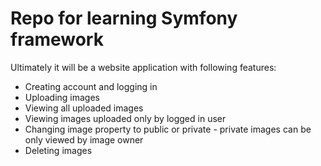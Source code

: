 # Repo for learning Symfony framework

Ultimately it will be a website application with following features:  

- Creating account and logging in
- Uploading images
- Viewing all uploaded images
- Viewing images uploaded only by logged in user
- Changing image property to public or private - private images can be only viewed by image owner
- Deleting images